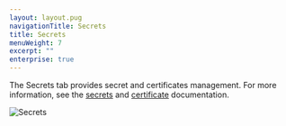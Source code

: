 ```yaml
---
layout: layout.pug
navigationTitle: Secrets
title: Secrets
menuWeight: 7
excerpt: ""
enterprise: true
---
```

The Secrets tab provides secret and certificates management. For more information, see the [secrets](/1.10/security/ent/secrets/) and [certificate](/1.10/security/ent/tls-ssl/) documentation.

![Secrets](/1.10/img/secrets-ee.png)